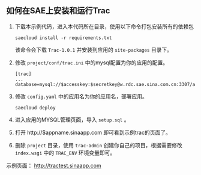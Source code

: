 如何在SAE上安装和运行Trac
---------------------------

1.  下载本示例代码，进入本代码所在目录，使用以下命令打包安装所有的依赖包

        saecloud install -r requirements.txt

    该命令会下载 `Trac-1.0.1` 并安装到应用的 `site-packages` 目录下。

2.  修改 `project/conf/trac.ini` 中的mysql配置为你的应用的配置。

        [trac]
        ...
        database=mysql://$accesskey:$secretkey@w.rdc.sae.sina.com.cn:3307/app_$appname

3.  修改 `config.yaml` 中的应用名为你的应用名，部署应用。

        saecloud deploy

4.  进入应用的MYSQL管理页面，导入 `setup.sql` 。

4.  打开 http://$appname.sinaapp.com 即可看到示例trac的页面了。

5.  删除 `project` 目录，使用 `trac-admin` 创建你自己的项目，根据需要修改 `index.wsgi`
    中的 `TRAC_ENV` 环境变量即可。

示例页面： http://tractest.sinaapp.com
